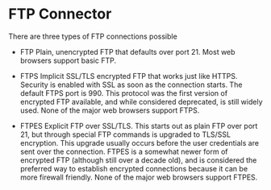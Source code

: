 # FTP Connector 
There are three types of FTP connections possible 

- FTP
Plain, unencrypted FTP that defaults over port 21. Most web browsers support basic FTP.

- FTPS
Implicit SSL/TLS encrypted FTP that works just like HTTPS. Security is enabled with SSL as soon as the connection starts. The default FTPS port is 990. This protocol was the first version of encrypted FTP available, and while considered deprecated, is still widely used. None of the major web browsers support FTPS.

- FTPES
Explicit FTP over SSL/TLS. This starts out as plain FTP over port 21, but through special FTP commands is upgraded to TLS/SSL encryption. This upgrade usually occurs before the user credentials are sent over the connection. FTPES is a somewhat newer form of encrypted FTP (although still over a decade old), and is considered the preferred way to establish encrypted connections because it can be more firewall friendly. None of the major web browsers support FTPES.
